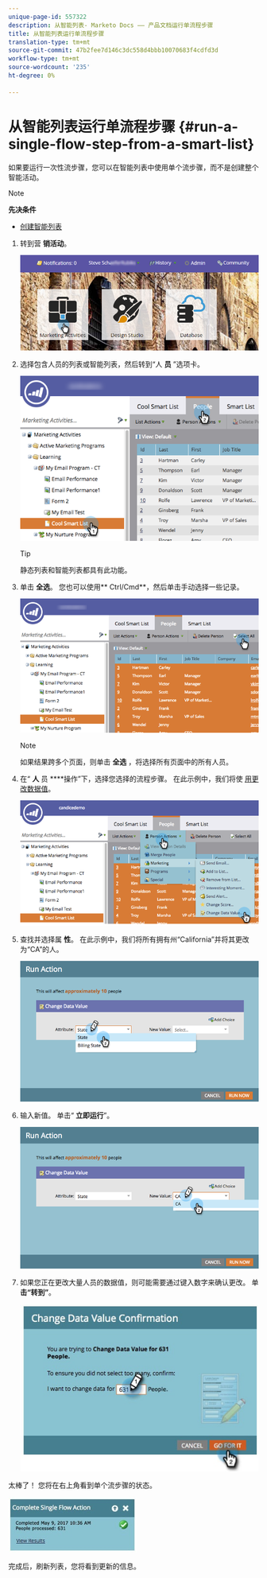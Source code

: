 ```yaml
---
unique-page-id: 557322
description: 从智能列表- Marketo Docs —— 产品文档运行单流程步骤
title: 从智能列表运行单流程步骤
translation-type: tm+mt
source-git-commit: 47b2fee7d146c3dc558d4bbb10070683f4cdfd3d
workflow-type: tm+mt
source-wordcount: '235'
ht-degree: 0%

---
```



# 从智能列表运行单流程步骤 {#run-a-single-flow-step-from-a-smart-list}

如果要运行一次性流步骤，您可以在智能列表中使用单个流步骤，而不是创建整个智能活动。

>[!NOTE]
>
>**先决条件**
>
>* [创建智能列表](../../../../product-docs/core-marketo-concepts/smart-lists-and-static-lists/creating-a-smart-list/create-a-smart-list.md)

>



1. 转到营 **销活动**。

   ![](assets/login-marketing-activities-1.png)

1. 选择包含人员的列表或智能列表，然后转到“人 **员** ”选项卡。

   ![](assets/smartlistpeopletab-hands.png)

   >[!TIP]
   >
   >静态列表和智能列表都具有此功能。

1. 单击 **全选**。 您也可以使用** Ctrl/Cmd**，然后单击手动选择一些记录。

   ![](assets/smartlist-selectallhand.png)

   >[!NOTE]
   >
   >如果结果跨多个页面，则单击 **全选** ，将选择所有页面中的所有人员。

1. 在“ **人** 员 ****&#x200B;操作”下，选择您选择的流程步骤。 在此示例中，我们将使 [用更改数据值](../../../../product-docs/core-marketo-concepts/smart-campaigns/flow-actions/change-data-value.md)。

   ![](assets/personactions-hands.png)

1. 查找并选择属 **性**。 在此示例中，我们将所有拥有州“California”并将其更改为“CA”的人。

   ![](assets/runaction-hands.png)

1. 输入新值。 单击“ **立即运行**”。

   ![](assets/runactionnewvalue-hands.png)

1. 如果您正在更改大量人员的数据值，则可能需要通过键入数字来确认更改。 单 **击“转到”**。

   ![](assets/changedatavalue.jpg)

太棒了！ 您将在右上角看到单个流步骤的状态。

![](assets/completesingleflowaction.jpg)

完成后，刷新列表，您将看到更新的信息。
